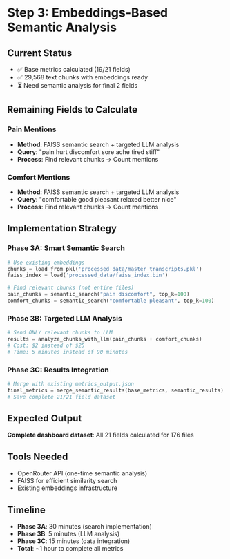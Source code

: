 # Step 3: Embeddings-Based Semantic Analysis

## Current Status
- ✅ Base metrics calculated (19/21 fields)
- ✅ 29,568 text chunks with embeddings ready
- ⏳ Need semantic analysis for final 2 fields

## Remaining Fields to Calculate

### **Pain Mentions**
- **Method**: FAISS semantic search + targeted LLM analysis
- **Query**: "pain hurt discomfort sore ache tired stiff"
- **Process**: Find relevant chunks → Count mentions

### **Comfort Mentions** 
- **Method**: FAISS semantic search + targeted LLM analysis
- **Query**: "comfortable good pleasant relaxed better nice"
- **Process**: Find relevant chunks → Count mentions

## Implementation Strategy

### **Phase 3A: Smart Semantic Search**
```python
# Use existing embeddings
chunks = load_from_pkl('processed_data/master_transcripts.pkl')
faiss_index = load('processed_data/faiss_index.bin')

# Find relevant chunks (not entire files)
pain_chunks = semantic_search("pain discomfort", top_k=100)
comfort_chunks = semantic_search("comfortable pleasant", top_k=100)
```

### **Phase 3B: Targeted LLM Analysis**
```python
# Send ONLY relevant chunks to LLM
results = analyze_chunks_with_llm(pain_chunks + comfort_chunks)
# Cost: $2 instead of $25
# Time: 5 minutes instead of 90 minutes
```

### **Phase 3C: Results Integration**
```python
# Merge with existing metrics_output.json
final_metrics = merge_semantic_results(base_metrics, semantic_results)
# Save complete 21/21 field dataset
```

## Expected Output
**Complete dashboard dataset**: All 21 fields calculated for 176 files

## Tools Needed
- OpenRouter API (one-time semantic analysis)
- FAISS for efficient similarity search
- Existing embeddings infrastructure

## Timeline
- **Phase 3A**: 30 minutes (search implementation)
- **Phase 3B**: 5 minutes (LLM analysis)
- **Phase 3C**: 15 minutes (data integration)
- **Total**: ~1 hour to complete all metrics
